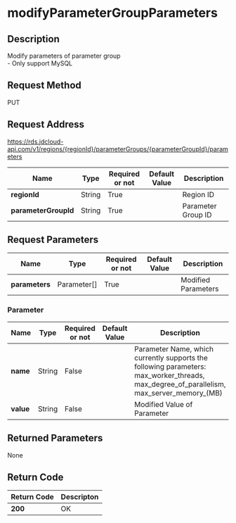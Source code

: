 # modifyParameterGroupParameters


## Description
Modify parameters of parameter group<br>- Only support MySQL

## Request Method
PUT

## Request Address
https://rds.jdcloud-api.com/v1/regions/{regionId}/parameterGroups/{parameterGroupId}/parameters

|Name|Type|Required or not|Default Value|Description|
|---|---|---|---|---|
|**regionId**|String|True| |Region ID|
|**parameterGroupId**|String|True| |Parameter Group ID|

## Request Parameters
|Name|Type|Required or not|Default Value|Description|
|---|---|---|---|---|
|**parameters**|Parameter[]|True| |Modified Parameters|

### Parameter
|Name|Type|Required or not|Default Value|Description|
|---|---|---|---|---|
|**name**|String|False| |Parameter Name, which currently supports the following parameters: max_worker_threads, max_degree_of_parallelism, max_server_memory_(MB)|
|**value**|String|False| |Modified Value of Parameter|

## Returned Parameters
None


## Return Code
|Return Code|Descripton|
|---|---|
|**200**|OK|

